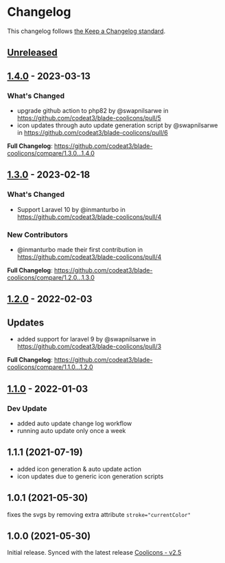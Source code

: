 # Changelog

This changelog follows [the Keep a Changelog standard](https://keepachangelog.com).

## [Unreleased](https://github.com/codeat3/blade-coolicons/compare/1.4.0...HEAD)

## [1.4.0](https://github.com/codeat3/blade-coolicons/compare/1.3.0...1.4.0) - 2023-03-13

### What's Changed

- upgrade github action to php82 by @swapnilsarwe in https://github.com/codeat3/blade-coolicons/pull/5
- icon updates through auto update generation script by @swapnilsarwe in https://github.com/codeat3/blade-coolicons/pull/6

**Full Changelog**: https://github.com/codeat3/blade-coolicons/compare/1.3.0...1.4.0

## [1.3.0](https://github.com/codeat3/blade-coolicons/compare/1.2.0...1.3.0) - 2023-02-18

### What's Changed

- Support Laravel 10 by @inmanturbo in https://github.com/codeat3/blade-coolicons/pull/4

### New Contributors

- @inmanturbo made their first contribution in https://github.com/codeat3/blade-coolicons/pull/4

**Full Changelog**: https://github.com/codeat3/blade-coolicons/compare/1.2.0...1.3.0

## [1.2.0](https://github.com/codeat3/blade-coolicons/compare/1.1.0...1.2.0) - 2022-02-03

## Updates

- added support for laravel 9 by @swapnilsarwe in https://github.com/codeat3/blade-coolicons/pull/3

**Full Changelog**: https://github.com/codeat3/blade-coolicons/compare/1.1.0...1.2.0

## [1.1.0](https://github.com/codeat3/blade-coolicons/compare/1.1.1...1.1.0) - 2022-01-03

### Dev Update

- added auto update change log workflow
- running auto update only once a week

## 1.1.1 (2021-07-19)

- added icon generation & auto update action
- icon updates due to generic icon generation scripts

## 1.0.1 (2021-05-30)

fixes the svgs by removing extra attribute `stroke="currentColor"`

## 1.0.0 (2021-05-30)

Initial release.
Synced with the latest release [Coolicons - v2.5](https://github.com/krystonschwarze/coolicons/releases/tag/v2.5)
